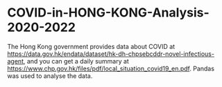 # COVID-in-HONG-KONG-Analysis-2020-2022
The Hong Kong government provides data about COVID at https://data.gov.hk/endata/dataset/hk-dh-chpsebcddr-novel-infectious-agent, and you can get a daily summary at https://www.chp.gov.hk/files/pdf/local_situation_covid19_en.pdf. Pandas was used to analyse the data.
